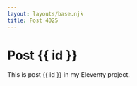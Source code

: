 ```yaml
---
layout: layouts/base.njk
title: Post 4025
---
```


# Post {{ id }}

This is post {{ id }} in my Eleventy project.
